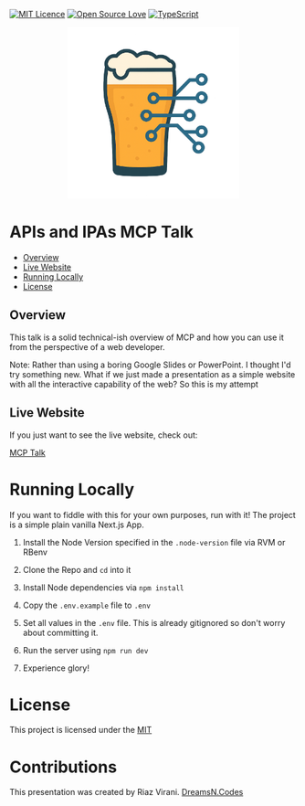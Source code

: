 [![MIT Licence](https://badges.frapsoft.com/os/mit/mit.png?v=103)](https://opensource.org/licenses/mit-license.php)
[![Open Source Love](https://badges.frapsoft.com/os/v2/open-source.svg?v=103)](https://github.com/ellerbrock/open-source-badges/)
[![TypeScript](https://badges.frapsoft.com/typescript/code/typescript.png?v=103)](https://github.com/ellerbrock/typescript-badges/)

<p align="center">
  <img src="public/logo.png" width="300">
</p>

# APIs and IPAs MCP Talk

* [Overview](#overview)
* [Live Website](#live-website)
* [Running Locally](#running-locally)
* [License](#license)

## Overview

This talk is a solid technical-ish overview of MCP and how you can use it from the perspective of a web developer.

Note: Rather than using a boring Google Slides or PowerPoint. I thought I'd try something new. What if we just made a presentation as a simple website with all the interactive capability of the web? So this is my attempt 

## Live Website

If you just want to see the live website, check out:

[MCP Talk](#)


# Running Locally

If you want to fiddle with this for your own purposes, run with it! The project is a simple plain vanilla Next.js App.

1. Install the Node Version specified in the `.node-version` file via RVM or RBenv

1. Clone the Repo and `cd` into it

1. Install Node dependencies via `npm install`

1. Copy the `.env.example` file to `.env`

1. Set all values in the `.env` file.
  This is already gitignored so don't worry about committing it.

1. Run the server using `npm run dev`

1. Experience glory!

# License

This project is licensed under the [MIT](./LICENSE)

# Contributions

This presentation was created by Riaz Virani. [DreamsN.Codes](https://www.dreamsn.codes)

